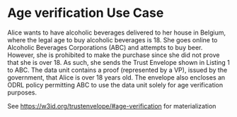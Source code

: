 # Age verification Use Case

Alice wants to have alcoholic beverages
delivered to her house in Belgium, where the legal age to buy alcoholic beverages is 18. She goes
online to Alcoholic Beverages Corporations (ABC)
and attempts to buy beer. However, she is prohibited to make the purchase since she did not
prove that she is over 18. As such, she sends the Trust Envelope shown in Listing 1 to ABC. The
data unit contains a proof (represented by a VP), issued by the government, that Alice is over
18 years old. The envelope also encloses an ODRL policy
permitting ABC to use the data unit solely for age verification purposes.

See https://w3id.org/trustenvelope/#age-verification for materialization
